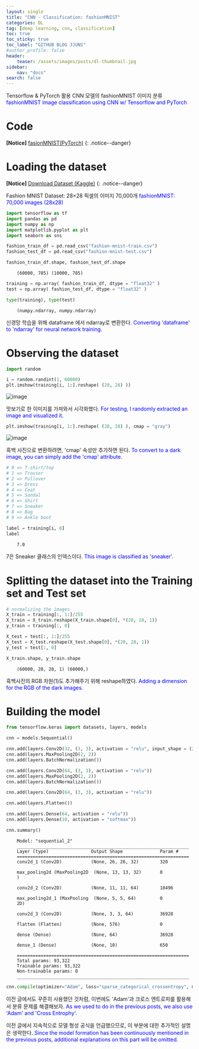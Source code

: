```yaml
---
layout: single
title: "CNN - Classification: fashionMNIST"
categories: DL
tag: [deep learning, cnn, classification]
toc: true
toc_sticky: true
toc_label: "GITHUB BLOG JJUNS"
#author_profile: false
header:
    teaser: /assets/images/posts/dl-thumbnail.jpg
sidebar:
    nav: "docs"
search: false
---
```


Tensorflow & PyTorch 활용 CNN 모델의 fashionMNIST 이미지 분류 <span style="color: blue"> fashionMNIST image classification using CNN w/ Tensorflow and PyTorch </span>

# Code
**[Notice]** [fasionMNIST(PyTorch)](https://github.com/hchoi256/cs540-AI/tree/main/introduction-to-pytorch)
{: .notice--danger}

# Loading the dataset

**[Notice]** [Download Dataset (Kaggle)](https://www.kaggle.com/datasets/zalando-research/fashionmnist)
{: .notice--danger}

Fashion MNIST Dataset: 28×28 픽셀의 이미지 70,000개 <span style="color: blue"> fashionMNIST: 70,000 images (28x28) </span>

```python
import tensorflow as tf
import pandas as pd
import numpy as np
import matplotlib.pyplot as plt
import seaborn as sns

fashion_train_df = pd.read_csv("fashion-mnist-train.csv")
fashion_test_df = pd.read_csv("fashion-mnist-test.csv")

fashion_train_df.shape, fashion_test_df.shape
```


        (60000, 785) (10000, 785)



```python
training = np.array( fashion_train_df, dtype = "float32" )
test = np.array( fashion_test_df, dtype = "float32" )

type(training), type(test)
```

        (numpy.ndarray, numpy.ndarray)


신경망 학습을 위해 dataframe 에서 ndarray로 변환한다. <span style="color: blue"> Converting 'dataframe' to 'ndarray' for neural network training. </span>



# Observing the dataset

```python
import random

i = random.randint(1, 60000)
plt.imshow(training[i, 1:].reshape( (28, 28) ))
```

![image](https://user-images.githubusercontent.com/39285147/182385271-f1ff8063-f94e-4429-a4b4-297a03614bc3.png)



맛보기로 한 이미지를 가져와서 시각화했다. <span style="color: blue"> For testing, I randomly extracted an image and visualized it. </span>


```python
plt.imshow(training[i, 1:].reshape( (28, 28) ), cmap = "gray")
```

![image](https://user-images.githubusercontent.com/39285147/182385314-997733f2-2858-4d25-a767-37387a3d2033.png)

흑백 사진으로 변환하려면, 'cmap' 속성만 추가하면 된다. <span style="color: blue"> To convert to a dark image, you can simply add the 'cmap' attribute. </span>


```python
# 0 => T-shirt/top
# 1 => Trouser
# 2 => Pullover
# 3 => Dress
# 4 => Coat
# 5 => Sandal
# 6 => Shirt
# 7 => Sneaker
# 8 => Bag
# 9 => Ankle boot

label = training[i, 0]
label
```

        7.0


7은 Sneaker 클래스의 인덱스이다. <span style="color: blue"> This image is classified as 'sneaker'.</span>


# Splitting the dataset into the Training set and Test set

```python
# normalizing the images
X_train = training[:, 1:]/255
X_train = X_train.reshape(X_train.shape[0], *(28, 28, 1))
y_train = training[:, 0] 

X_test = test[:, 1:]/255
X_test = X_test.reshape(X_test.shape[0], *(28, 28, 1))
y_test = test[:, 0]

X_train.shape, y_train.shape
```

        (60000, 28, 28, 1) (60000,)


흑백사진의 RGB 차원(1)도 추가해주기 위해 reshape하였다. <span style="color: blue"> Adding a dimension for the RGB of the dark images. </span>

# Building the model

```python
from tensorflow.keras import datasets, layers, models

cnn = models.Sequential()

cnn.add(layers.Conv2D(32, (3, 3), activation = "relu", input_shape = (28, 28, 1)))
cnn.add(layers.MaxPooling2D(2, 2))
cnn.add(layers.BatchNormalization())

cnn.add(layers.Conv2D(64, (3, 3), activation = "relu"))
cnn.add(layers.MaxPooling2D(2, 2))
cnn.add(layers.BatchNormalization())

cnn.add(layers.Conv2D(64, (3, 3), activation = "relu"))

cnn.add(layers.Flatten())

cnn.add(layers.Dense(64, activation = "relu"))
cnn.add(layers.Dense(10, activation = "softmax"))

cnn.summary()
```


        Model: "sequential_2"
        _________________________________________________________________
        Layer (type)                Output Shape              Param #   
        =================================================================
        conv2d_1 (Conv2D)           (None, 26, 26, 32)        320       
                                                                        
        max_pooling2d (MaxPooling2D  (None, 13, 13, 32)       0         
        )                                                               
                                                                        
        conv2d_2 (Conv2D)           (None, 11, 11, 64)        18496     
                                                                        
        max_pooling2d_1 (MaxPooling  (None, 5, 5, 64)         0         
        2D)                                                             
                                                                        
        conv2d_3 (Conv2D)           (None, 3, 3, 64)          36928     
                                                                        
        flatten (Flatten)           (None, 576)               0         
                                                                        
        dense (Dense)               (None, 64)                36928     
                                                                        
        dense_1 (Dense)             (None, 10)                650       
                                                                        
        =================================================================
        Total params: 93,322
        Trainable params: 93,322
        Non-trainable params: 0
        _________________________________________________________________


```python
cnn.compile(optimizer="Adam", loss="sparse_categorical_crossentropy", metrics = ["accuracy"])
```

이전 글에서도 꾸준히 사용했던 것처럼, 이번에도 'Adam'과 크로스 엔트로피를 활용해서 분류 문제를 해결해보자.<span style="color: blue"> As we used to do in the previous posts, we also use 'Adam' and 'Cross Entrophy'. </span>

이전 글에서 지속적으로 모델 형성 공식을 언급했으므로, 이 부분에 대한 추가적인 설명은 생략한다. <span style="color: blue"> Since the model formation has been continuously mentioned in the previous posts, additional explanations on this part will be omitted. </span>
